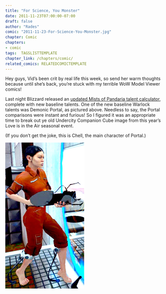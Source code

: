 ```yaml
---
title: "For Science, You Monster"
date: 2011-11-23T07:00:00-07:00
draft: false
author: "Rades"
comic: "2011-11-23-For-Science-You-Monster.jpg"
chapter: Comic
chapters:
- comic
tags:  TAGSLISTTEMPLATE
chapter_link: /chapters/comic/
related_comics: RELATEDCOMICTEMPLATE
---
```

Hey guys, Vid’s been crit by real life this week, so send her warm thoughts because until she’s back, you’re stuck with my terrible WoW Model Viewer comics!


Last night Blizzard released an [updated Mists of Pandaria talent calculator](https://us.battle.net/wow/en/game/mists-of-pandaria/feature/talent-calculator), complete with new baseline talents. One of the new baseline Warlock talents was Demonic Portal, as pictured above. Needless to say, the Portal comparisons were instant and furious! So I figured it was an appropriate time to break out ye old Undercity Companion Cube image from this year’s Love is in the Air seasonal event.


(If you don’t get the joke, this is Chell, the main character of Portal.) 


![Chell](/images/post-images/chell1.jpg)

